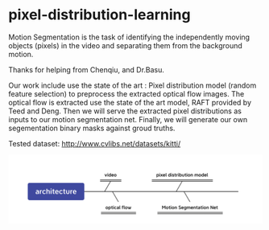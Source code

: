 # pixel-distribution-learning
Motion Segmentation is the task of identifying the independently moving objects (pixels) in the video and separating them from the background motion.

Thanks for helping from Chenqiu, and Dr.Basu.

Our work include use the state of the art : Pixel distribution model (random feature selection) to preprocess the extracted optical flow images. The optical flow is extracted use the state of the art model, RAFT provided by Teed and Deng. Then we will serve the extracted pixel distributions as inputs to our motion segmentation net. Finally, we will generate our own segementation binary masks against groud truths.

Tested dataset:
http://www.cvlibs.net/datasets/kitti/

![alt text](https://github.com/youwei1-sudo/pixel-distribution-learning/blob/main/documents/git_docs/workFlow.jpg)
